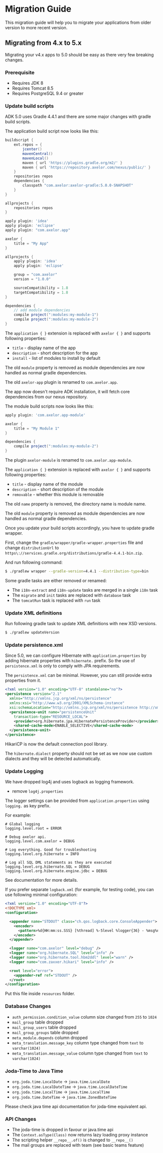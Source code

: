 # Migration Guide

This migration guide will help you to migrate your applications from
older version to more recent version.

## Migrating from 4.x to 5.x

Migrating your v4.x apps to 5.0 should be easy as there very few breaking changes.

### Prerequisite

* Requires JDK 8
* Requires Tomcat 8.5
* Requires PostgreSQL 9.4 or greater

### Update build scripts

ADK 5.0 uses Gradle 4.4.1 and there are some major changes with gradle build scripts.

The application build script now looks like this:

```gradle
buildscript {
	ext.repos = {
		jcenter()
		mavenCentral()
		mavenLocal()
		maven { url 'https://plugins.gradle.org/m2/' }
		maven { url 'https://repository.axelor.com/nexus/public/' }
	}
	repositories repos
	dependencies {
		classpath "com.axelor:axelor-gradle:5.0.0-SNAPSHOT"
	}
}

allprojects {
	repositories repos
}

apply plugin: 'idea'
apply plugin: 'eclipse'
apply plugin: "com.axelor.app"

axelor {
	title = "My App"
}

allprojects {
	apply plugin: 'idea'
	apply plugin: 'eclipse'

	group = "com.axelor"
	version = "1.0.0"

	sourceCompatibility = 1.8
	targetCompatibility = 1.8
}

dependencies {
	// add module dependencies
	compile project(":modules:my-module-1")
	compile project(":modules:my-module-2")
}
```

The `application { }` extension is replaced with `axelor { }` and
supports following properties:

* `title` - display name of the app
* `description` - short description for the app
* `install` - list of modules to install by default

The old `module` property is removed as module dependencies are now handled
as normal gradle dependencies.

The old `axelor-app` plugin is renamed to `com.axelor.app`.

The app now doesn't require ADK installation, it will fetch core dependencies
from our nexus repository.

The module build scripts now looks like this:

```gradle
apply plugin: 'com.axelor.app-module'

axelor {
	title = "My Module 1"
}

dependencies {
	compile project(":modules:my-module-2")
}
```

The plugin `axelor-module` is renamed to `com.axelor.app-module`.

The `application { }` extension is replaced with `axelor { }` and
supports following properties:

* `title` - display name of the module
* `description` - short description of the module
* `removable` - whether this module is removable

The old `name` property is removed, the directory name is module name.

The old `module` property is removed as module dependencies are now handled
as normal gradle dependencies.

Once you update your build scripts accordingly, you have to update gradle
wrapper.

First, change the `gradle/wrapper/gradle-wrapper.properties` file and
change `distributionUrl` to `https\://services.gradle.org/distributions/gradle-4.4.1-bin.zip`.

And run following command:

```sh
$ ./gradlew wrapper --gradle-version=4.4.1 --distribution-type=bin
```

Some gradle tasks are either removed or renamed:

* The `i18n-extract` and `i18n-update` tasks are merged in a single `i18n` task
* The `migrate` and `init` tasks are replaced with `database` task
* The `tomcatRun` task is replaced with `run` task

### Update XML definitions

Run following gradle task to update XML definitions with new XSD versions.

```sh
$ ./gradlew updateVersion
```

### Update persistence.xml

Since 5.0, we can configure Hibernate with `application.properties` by adding
hibernate properties with `hibernate.` prefix. So the use of `persistence.xml`
is only to comply with JPA requirements.

The `persistence.xml` can be minimal. However, you can still provide extra
properties from it.

```xml
<?xml version="1.0" encoding="UTF-8" standalone="no"?>
<persistence version="2.1"
  xmlns="http://xmlns.jcp.org/xml/ns/persistence"
  xmlns:xsi="http://www.w3.org/2001/XMLSchema-instance"
  xsi:schemaLocation="http://xmlns.jcp.org/xml/ns/persistence http://xmlns.jcp.org/xml/ns/persistence/persistence_2_1.xsd">
  <persistence-unit name="persistenceUnit"
    transaction-type="RESOURCE_LOCAL">
    <provider>org.hibernate.jpa.HibernatePersistenceProvider</provider>
    <shared-cache-mode>ENABLE_SELECTIVE</shared-cache-mode>
  </persistence-unit>
</persistence>
```

HikariCP is now the default connection pool library.

The `hibernate.dialect` property should not be set as we now use custom dialects
and they will be detected automatically.

### Update Logging

We have dropped log4j and uses logback as logging framework.

* remove `log4j.properties`

The logger settings can be provided from `application.properties` using
`logging.` as key prefix.

For example:

```properties
# Global logging
logging.level.root = ERROR

# Debug axelor api.
logging.level.com.axelor = DEBUG

# Log everything. Good for troubleshooting
logging.level.org.hibernate = INFO

# Log all SQL DML statements as they are executed
logging.level.org.hibernate.SQL = DEBUG
logging.level.org.hibernate.engine.jdbc = DEBUG
```

See documentation for more details.

If you prefer separate `logback.xml` (for example, for testing code), you can
use following minimal configuration:

```xml
<?xml version="1.0" encoding="UTF-8"?>
<!DOCTYPE xml>
<configuration>

  <appender name="STDOUT" class="ch.qos.logback.core.ConsoleAppender">
    <encoder>
      <pattern>%d{HH:mm:ss.SSS} [%thread] %-5level %logger{36} - %msg%n</pattern>
    </encoder>
  </appender>

  <logger name="com.axelor" level="debug" />
  <logger name="org.hibernate.SQL" level="info" />
  <logger name="org.hibernate.tool.hbm2ddl" level="warn" />
  <logger name="com.zaxxer.hikari" level="info" />

  <root level="error">
    <appender-ref ref="STDOUT" />
  </root>
</configuration>
```

Put this file inside `resources` folder.

### Database Changes

* `auth_permission.condition_value` column size changed from `255` to `1024`
* `mail_group` table dropped
* `mail_group_users` table dropped
* `mail_group_groups` table dropped
* `meta_module.depends` column dropped
* `meta_translation.message_key` column type changed from `text` to `varchar(1024)`
* `meta_translation.message_value` column type changed from `text` to `varchar(1024)`

### Joda-Time to Java Time

* `org.joda.time.LocalDate` -> `java.time.LocalDate`
* `org.joda.time.LocalDateTime` -> `java.time.LocalDateTime`
* `org.joda.time.LocalTime` -> `java.time.LocalTime`
* `org.joda.time.DateTime` -> `java.time.ZonedDateTime`

Please check java time api documentation for joda-time equivalent api.

### API Changes

* The joda-time is dropped in favour or java.time api
* The `Context.asType(Class)` now returns lazy loading proxy instance
* The scripting helper `__repo__.of()` is changed to `__repo__()`
* The mail groups are replaced with team (see basic teams feature)
